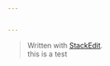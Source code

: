 ```yaml
---


---
```


<blockquote>
<p>Written with <a href="https://stackedit.io/">StackEdit</a>.<br>
this is a test</p>
</blockquote>


